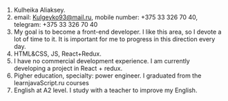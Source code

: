 1. Kulheika Aliaksey.
2. email: Kulgeyko93@mail.ru, mobile number: +375 33 326 70 40, telegram: +375 33 326 70 40
3.  My goal is to become a front-end developer. I like this area, so I devote a lot of time to it. It is important for me to progress in this direction every day.
4. HTML&CSS, JS, React+Redux.
5. I have no commercial development experience. I am currently developing a project in React + redux.
6. Рigher education, specialty: power engineer. I graduated from the learnjavaScript.ru courses
7. English at A2 level. I study with a teacher to improve my English.